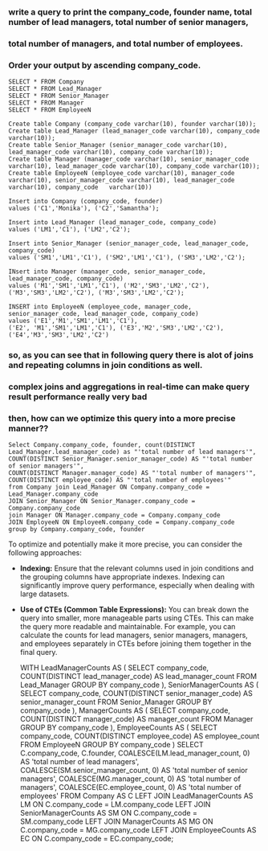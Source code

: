 ### write a query to print the company_code, founder name, total number of lead managers, total number of senior managers, 
### total number of managers, and total number of employees. 
### Order your output by ascending company_code.

  	SELECT * FROM Company
  	SELECT * FROM Lead_Manager
  	SELECT * FROM Senior_Manager
 	SELECT * FROM Manager
  	SELECT * FROM EmployeeN

  	Create table Company (company_code varchar(10), founder varchar(10));
 	Create table Lead_Manager (lead_manager_code varchar(10), company_code varchar(10));
  	Create table Senior_Manager (senior_manager_code varchar(10), lead_manager_code varchar(10), company_code varchar(10));
  	Create table Manager (manager_code varchar(10), senior_manager_code varchar(10), lead_manager_code varchar(10), company_code varchar(10));
  	Create table EmployeeN (employee_code varchar(10), manager_code varchar(10), senior_manager_code varchar(10), lead_manager_code varchar(10), company_code 	varchar(10))
					   
  	Insert into Company (company_code, founder) 
  	values ('C1','Monika'), ('C2','Samantha');	

  	Insert into Lead_Manager (lead_manager_code, company_code)
  	values ('LM1','C1'), ('LM2','C2');

  	Insert into Senior_Manager (senior_manager_code, lead_manager_code, company_code)
  	values ('SM1','LM1','C1'), ('SM2','LM1','C1'), ('SM3','LM2','C2');

  	INsert into Manager (manager_code, senior_manager_code, lead_manager_code, company_code)
  	values ('M1','SM1','LM1','C1'), ('M2','SM3','LM2','C2'), ('M3','SM3','LM2','C2'), ('M3','SM3','LM2','C2');

  	INSERT into EmployeeN (employee_code, manager_code, senior_manager_code, lead_manager_code, company_code)
  	values ('E1','M1','SM1','LM1','C1'),
  	('E2', 'M1','SM1','LM1','C1'), ('E3','M2','SM3','LM2','C2'),
  	('E4','M3','SM3','LM2','C2')

### so, as you can see that in following query there is alot of joins and repeating columns in join conditions as well.
### complex joins and aggregations in real-time can make query result performance really very bad
### then, how can we optimize this query into a more precise manner??
  	Select Company.company_code, founder, count(DISTINCT Lead_Manager.lead_manager_code) as "'total number of lead managers'",
  	COUNT(DISTINCT Senior_Manager.senior_manager_code) AS "'total number of senior managers'",
  	COUNT(DISTINCT Manager.manager_code) AS "'total number of managers'",
  	COUNT(DISTINCT employee_code) AS "'total number of employees'"
  	from Company join Lead_Manager ON Company.company_code =  Lead_Manager.company_code
  	JOIN Senior_Manager ON Senior_Manager.company_code = Company.company_code 
  	join Manager ON Manager.company_code = Company.company_code 
  	JOIN EmployeeN ON EmployeeN.company_code = Company.company_code 
  	group by Company.company_code, founder

To optimize and potentially make it more precise, you can consider the following approaches:

- **Indexing:** Ensure that the relevant columns used in join conditions and the grouping columns have appropriate indexes. Indexing can significantly improve query performance, especially when dealing with large datasets.

- **Use of CTEs (Common Table Expressions):** You can break down the query into smaller, more manageable parts using CTEs. This can make the query more readable and maintainable. For example, you can calculate the counts for lead managers, senior managers, managers, and employees separately in CTEs before joining them together in the final query.

  	WITH LeadManagerCounts AS (
    		SELECT company_code, COUNT(DISTINCT lead_manager_code) AS lead_manager_count
    		FROM Lead_Manager
    		GROUP BY company_code
	),
	SeniorManagerCounts AS (
    		SELECT company_code, COUNT(DISTINCT senior_manager_code) AS senior_manager_count
    		FROM Senior_Manager
    		GROUP BY company_code
	),
	ManagerCounts AS (
    		SELECT company_code, COUNT(DISTINCT manager_code) AS manager_count
    		FROM Manager
    		GROUP BY company_code
	),
	EmployeeCounts AS (
    		SELECT company_code, COUNT(DISTINCT employee_code) AS employee_count
   	 	FROM EmployeeN
    		GROUP BY company_code
	)
	SELECT C.company_code, C.founder,
    	COALESCE(LM.lead_manager_count, 0) AS 'total number of lead managers',
    	COALESCE(SM.senior_manager_count, 0) AS 'total number of senior managers',
    	COALESCE(MG.manager_count, 0) AS 'total number of managers',
    	COALESCE(EC.employee_count, 0) AS 'total number of employees'
	FROM Company AS C
	LEFT JOIN LeadManagerCounts AS LM ON C.company_code = LM.company_code
	LEFT JOIN SeniorManagerCounts AS SM ON C.company_code = SM.company_code
	LEFT JOIN ManagerCounts AS MG ON C.company_code = MG.company_code
	LEFT JOIN EmployeeCounts AS EC ON C.company_code = EC.company_code;













